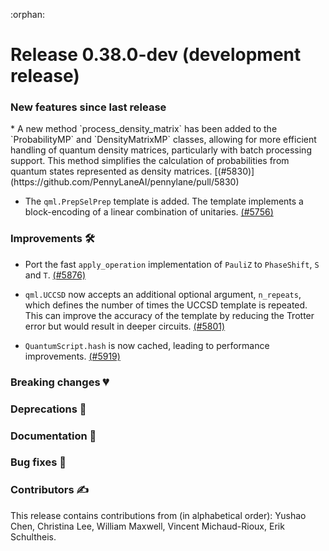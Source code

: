 :orphan:

# Release 0.38.0-dev (development release)

<h3>New features since last release</h3>
* A new method `process_density_matrix` has been added to the `ProbabilityMP` and `DensityMatrixMP` classes, allowing for more efficient handling of quantum density matrices, particularly with batch processing support. This method simplifies the calculation of probabilities from quantum states represented as density matrices.
  [(#5830)](https://github.com/PennyLaneAI/pennylane/pull/5830)

* The `qml.PrepSelPrep` template is added. The template implements a block-encoding of a linear 
  combination of unitaries.
  [(#5756)](https://github.com/PennyLaneAI/pennylane/pull/5756)
  
<h3>Improvements 🛠</h3>

* Port the fast `apply_operation` implementation of `PauliZ` to `PhaseShift`, `S` and `T`.
  [(#5876)](https://github.com/PennyLaneAI/pennylane/pull/5876)

* `qml.UCCSD` now accepts an additional optional argument, `n_repeats`, which defines the number of
  times the UCCSD template is repeated. This can improve the accuracy of the template by reducing
  the Trotter error but would result in deeper circuits.
  [(#5801)](https://github.com/PennyLaneAI/pennylane/pull/5801)

* `QuantumScript.hash` is now cached, leading to performance improvements.
  [(#5919)](https://github.com/PennyLaneAI/pennylane/pull/5919)

<h3>Breaking changes 💔</h3>

<h3>Deprecations 👋</h3>

<h3>Documentation 📝</h3>

<h3>Bug fixes 🐛</h3>

<h3>Contributors ✍️</h3>

This release contains contributions from (in alphabetical order):
Yushao Chen,
Christina Lee,
William Maxwell,
Vincent Michaud-Rioux,
Erik Schultheis.
